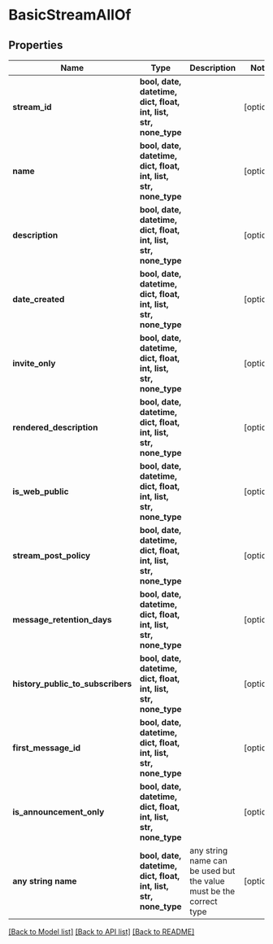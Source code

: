 # BasicStreamAllOf


## Properties
Name | Type | Description | Notes
------------ | ------------- | ------------- | -------------
**stream_id** | **bool, date, datetime, dict, float, int, list, str, none_type** |  | [optional] 
**name** | **bool, date, datetime, dict, float, int, list, str, none_type** |  | [optional] 
**description** | **bool, date, datetime, dict, float, int, list, str, none_type** |  | [optional] 
**date_created** | **bool, date, datetime, dict, float, int, list, str, none_type** |  | [optional] 
**invite_only** | **bool, date, datetime, dict, float, int, list, str, none_type** |  | [optional] 
**rendered_description** | **bool, date, datetime, dict, float, int, list, str, none_type** |  | [optional] 
**is_web_public** | **bool, date, datetime, dict, float, int, list, str, none_type** |  | [optional] 
**stream_post_policy** | **bool, date, datetime, dict, float, int, list, str, none_type** |  | [optional] 
**message_retention_days** | **bool, date, datetime, dict, float, int, list, str, none_type** |  | [optional] 
**history_public_to_subscribers** | **bool, date, datetime, dict, float, int, list, str, none_type** |  | [optional] 
**first_message_id** | **bool, date, datetime, dict, float, int, list, str, none_type** |  | [optional] 
**is_announcement_only** | **bool, date, datetime, dict, float, int, list, str, none_type** |  | [optional] 
**any string name** | **bool, date, datetime, dict, float, int, list, str, none_type** | any string name can be used but the value must be the correct type | [optional]

[[Back to Model list]](../README.md#documentation-for-models) [[Back to API list]](../README.md#documentation-for-api-endpoints) [[Back to README]](../README.md)


